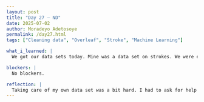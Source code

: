 ```yaml
---
layout: post
title: "Day 27 – ND"
date: 2025-07-02
author: Moradeyo Adetosoye
permalink: /day27.html
tags: ["Cleaning data", "Overleaf", "Stroke", "Machine Learning"]

what_i_learned: |
  We got our data sets today. Mine was a data set on strokes. We were each told to clean up our data tests and get perform some metric calculations using various machine learning algorithms, such as ELM, SVM, KNN, Decision Tree, and Random Project. I spent most of the day trying to lcean up the data set, but in the end I got it done. After that, we had a meeting with our faculty mentor and graduate mentor, detailing our progress for the week.

blockers: |
  No blockers.

reflection: |
  Taking care of my own data set was a bit hard. I had to ask for help from my team members a lot, but it was rewarding. I also used overleaf to write down the results of my calculations, and I enjoy writing, so that was a nice break from coding. I'll probably finish the rest of the calculations next week, since I couldn't finish them today. 
---
```

